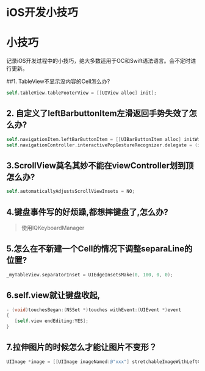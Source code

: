 # iOS开发小技巧
# 小技巧
记录iOS开发过程中的小技巧，绝大多数适用于OC和Swift语法语言。会不定时进行更新。

##1. TableView不显示没内容的Cell怎么办?

```objective-c
self.tableView.tableFooterView = [[UIView alloc] init];
```

## 2. 自定义了leftBarbuttonItem左滑返回手势失效了怎么办?

```objective-c
self.navigationItem.leftBarButtonItem = [[UIBarButtonItem alloc] initWithImage: img style:UIBarButtonItemStylePlain target: self action:@selector(onBack:)];
self.navigationController.interactivePopGestureRecognizer.delegate = (id)self;
```
## 3.ScrollView莫名其妙不能在viewController划到顶怎么办?
```objective-c 
self.automaticallyAdjustsScrollViewInsets = NO;
```

## 4.键盘事件写的好烦躁,都想摔键盘了,怎么办?
> 使用IQKeyboardManager

## 5.怎么在不新建一个Cell的情况下调整separaLine的位置?
```objective-c
_myTableView.separatorInset = UIEdgeInsetsMake(0, 100, 0, 0);
```

## 6.self.view就让键盘收起,
```objective-c
- (void)touchesBegan:(NSSet *)touches withEvent:(UIEvent *)event
{
   [self.view endEditing:YES];
}
```

## 7.拉伸图片的时候怎么才能让图片不变形？
```objective-c
UIImage *image = [[UIImage imageNamed:@"xxx"] stretchableImageWithLeftCapWidth:10 topCapHeight:10];
```
